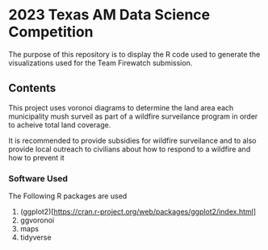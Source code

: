 # 2023 Texas AM Data Science Competition

The purpose of this repository is to display the R code used to generate
the visualizations used for the Team Firewatch submission.

## Contents

This project uses voronoi diagrams to determine the land area each municipality
mush surveil as part of a wildfire surveilance program in order to acheive total
land coverage.

It is recommended to provide subsidies for wildfire surveilance and to also provide
local outreach to civilians about how to respond to a wildfire and how to prevent it

### Software Used

The Following R packages are used

1. (ggplot2)[https://cran.r-project.org/web/packages/ggplot2/index.html]
2. ggvoronoi
3. maps
4. tidyverse
